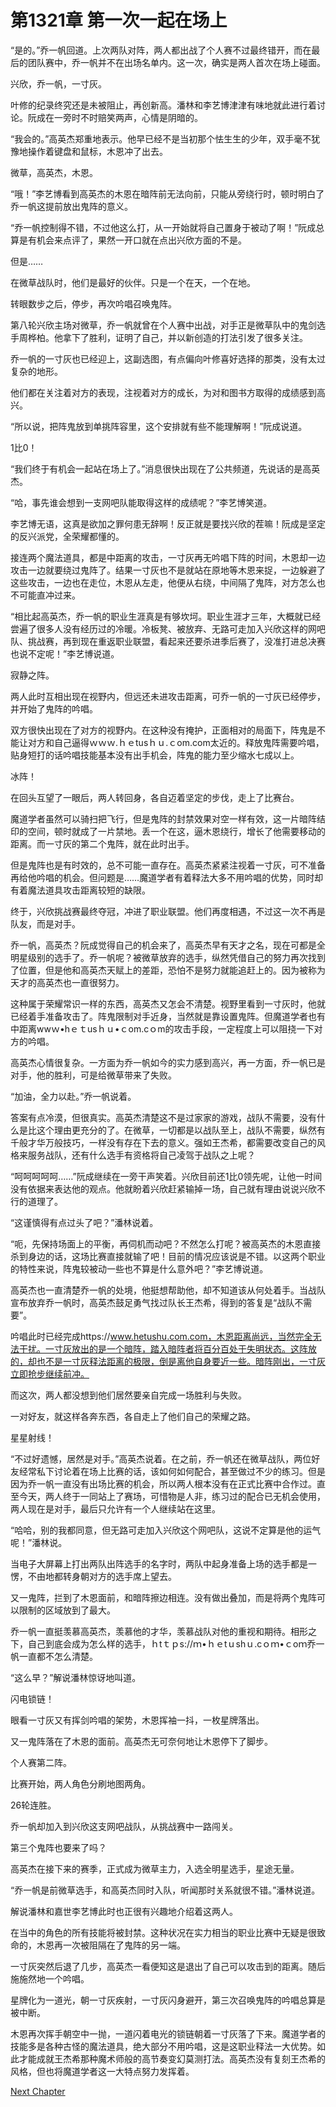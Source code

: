# 第1321章 第一次一起在场上

“是的。”乔一帆回道。上次两队对阵，两人都出战了个人赛不过最终错开，而在最后的团队赛中，乔一帆并不在出场名单内。这一次，确实是两人首次在场上碰面。

兴欣，乔一帆，一寸灰。

叶修的纪录终究还是未被阻止，再创新高。潘林和李艺博津津有味地就此进行着讨论。阮成在一旁时不时赔笑两声，心情是阴暗的。

“我会的。”高英杰郑重地表示。他早已经不是当初那个怯生生的少年，双手毫不犹豫地操作着键盘和鼠标，木恩冲了出去。

微草，高英杰，木恩。

“哦！”李艺博看到高英杰的木恩在暗阵前无法向前，只能从旁绕行时，顿时明白了乔一帆这提前放出鬼阵的意义。

“乔一帆控制得不错，不过他这么打，从一开始就将自己置身于被动了啊！”阮成总算是有机会来点评了，果然一开口就在点出兴欣方面的不是。

但是……

在微草战队时，他们是最好的伙伴。只是一个在天，一个在地。

转眼数步之后，停步，再次吟唱召唤鬼阵。

第八轮兴欣主场对微草，乔一帆就曾在个人赛中出战，对手正是微草队中的鬼剑选手周桦柏。他拿下了胜利，证明了自己，并以新创造的打法引发了很多关注。

乔一帆的一寸灰也已经迎上，这副选图，有点偏向叶修喜好选择的那类，没有太过复杂的地形。

他们都在关注着对方的表现，注视着对方的成长，为对和图书方取得的成绩感到高兴。

“所以说，把阵鬼放到单挑阵容里，这个安排就有些不能理解啊！”阮成说道。

1比0！

“我们终于有机会一起站在场上了。”消息很快出现在了公共频道，先说话的是高英杰。

“哈，事先谁会想到一支网吧队能取得这样的成绩呢？”李艺博笑道。

李艺博无语，这真是欲加之罪何患无辞啊！反正就是要找兴欣的茬嘛！阮成是坚定的反兴派党，全荣耀都懂的。

接连两个魔法道具，都是中距离的攻击，一寸灰再无吟唱下阵的时间，木恩却一边攻击一边就要绕过鬼阵了。结果一寸灰也不是就站在原地等木恩来捉，一边躲避了这些攻击，一边也在走位，木恩从左走，他便从右绕，中间隔了鬼阵，对方怎么也不可能直冲过来。

“相比起高英杰，乔一帆的职业生涯真是有够坎坷。职业生涯才三年，大概就已经尝遍了很多人没有经历过的冷暖。冷板凳、被放弃、无路可走加入兴欣这样的网吧队、挑战赛，再到现在重返职业联盟，看起来还要杀进季后赛了，没准打进总决赛也说不定呢！”李艺博说道。

寂静之阵。

两人此时互相出现在视野内，但远还未进攻击距离，可乔一帆的一寸灰已经停步，并开始了鬼阵的吟唱。

双方很快出现在了对方的视野内。在这种没有掩护，正面相对的局面下，阵鬼是不能让对方和自己逼得ｗｗｗ.ｈｅtusｈｕ.ｃom.com太近的。释放鬼阵需要吟唱，贴身短打的话吟唱技能基本没有出手机会，阵鬼的能力至少缩水七成以上。

冰阵！

在回头互望了一眼后，两人转回身，各自迈着坚定的步伐，走上了比赛台。

魔道学者虽然可以骑扫把飞行，但是鬼阵的封禁效果对空一样有效，这一片暗阵结印的空间，顿时就成了一片禁地。丢一个在这，逼木恩绕行，增长了他需要移动的距离。而一寸灰的第二个鬼阵，就在此时出手。

但是鬼阵也是有时效的，总不可能一直存在。高英杰紧紧注视着一寸灰，可不准备再给他吟唱的机会。但问题是……魔道学者有着释法大多不用吟唱的优势，同时却有着魔法道具攻击距离较短的缺限。

终于，兴欣挑战赛最终夺冠，冲进了职业联盟。他们再度相遇，不过这一次不再是队友，而是对手。

乔一帆，高英杰？阮成觉得自己的机会来了，高英杰早有天才之名，现在可都是全明星级别的选手了。乔一帆呢？被微草放弃的选手，纵然凭借自己的努力再次找到了位置，但是他和高英杰天赋上的差距，恐怕不是努力就能追赶上的。因为被称为天才的高英杰也一直很努力。

这种属于荣耀常识一样的东西，高英杰又怎会不清楚。视野里看到一寸灰时，他就已经着手准备攻击了。阵鬼限制对手近身，当然就是靠设置鬼阵。但魔道学者也有中距离wwｗ•hｅｔusｈｕ•ｃom.cｏm的攻击手段，一定程度上可以阻挠一下对方的吟唱。

高英杰心情很复杂。一方面为乔一帆如今的实力感到高兴，再一方面，乔一帆已是对手，他的胜利，可是给微草带来了失败。

“加油，全力以赴。”乔一帆说着。

答案有点冷漠，但很真实。高英杰清楚这不是过家家的游戏，战队不需要，没有什么是比这个理由更充分的了。在微草，一切都是以战队至上，战队不需要，纵然有千般才华万般技巧，一样没有存在下去的意义。强如王杰希，都需要改变自己的风格来服务战队，还有什么选手有资格将自己凌驾于战队之上呢？

“呵呵呵呵呵……”阮成继续在一旁干声笑着。兴欣目前还1比0领先呢，让他一时间没有依据来表达他的观点。他就盼着兴欣赶紧输掉一场，自己就有理由说说兴欣不行的道理了。

“这谨慎得有点过头了吧？”潘林说着。

“呃，先保持场面上的平衡，再伺机而动吧？不然怎么打呢？被高英杰的木恩直接杀到身边的话，这场比赛直接就输了吧！目前的情况应该说是不错。以这两个职业的特性来说，阵鬼较被动一些也不算是什么意外吧？”李艺博说道。

高英杰也一直清楚乔一帆的处境，他挺想帮助他，却不知道该从何处着手。当战队宣布放弃乔一帆时，高英杰鼓足勇气找过队长王杰希，得到的答复是“战队不需要”。

吟唱此时已经完成https://www.hetushu.com.com，木恩距离尚远，当然完全无法干扰。一寸灰放出的是一个暗阵，踏入暗阵者将百分百处于失明状态。这阵放的，却也不是一寸灰释法距离的极限，倒是离他自身要近一些。暗阵刚出，一寸灰立即抢步继续前冲。

而这次，两人都没想到他们居然要亲自完成一场胜利与失败。

一对好友，就这样各奔东西，各自走上了他们自己的荣耀之路。

星星射线！

“不过好遗憾，居然是对手。”高英杰说着。在之前，乔一帆还在微草战队，两位好友经常私下讨论着在场上比赛的话，该如何如何配合，甚至做过不少的练习。但是因为乔一帆一直没有出场比赛的机会，所以两人根本没有在正式比赛中合作过。直至今天，两人终于一同站上了赛场，可惜物是人非，练习过的配合已无机会使用，两人现在是对手，最后只允许有一个人继续站在这里。

“哈哈，别的我都同意，但无路可走加入兴欣这个网吧队，这说不定算是他的运气呢！”潘林说。

当电子大屏幕上打出两队出阵选手的名字时，两队中起身准备上场的选手都是一愣，不由地都转身朝对方的选手席上望去。

又一鬼阵，拦到了木恩面前，和暗阵擦边相连。没有做出叠加，而是将两个鬼阵可以限制的区域放到了最大。

乔一帆一直挺羡慕高英杰，羡慕他的才华，羡慕战队对他的重视和期待。相形之下，自己到底会成为怎么样的选手，ｈtｔｐs://ｍ•ｈｅtｕshｕ.cｏｍ•ｃoｍ乔一帆一直都不怎么清楚。

“这么早？”解说潘林惊讶地叫道。

闪电锁链！

眼看一寸灰又有挥剑吟唱的架势，木恩挥袖一抖，一枚星牌落出。

又一鬼阵落在了木恩的面前。高英杰无可奈何地让木恩停下了脚步。

个人赛第二阵。

比赛开始，两人角色分刷地图两角。

26轮连胜。

乔一帆却加入到兴欣这支网吧战队，从挑战赛中一路闯关。

第三个鬼阵也要来了吗？

高英杰在接下来的赛季，正式成为微草主力，入选全明星选手，星途无量。

“乔一帆是前微草选手，和高英杰同时入队，听闻那时关系就很不错。”潘林说道。

解说潘林和嘉世李艺博此时也正很有兴趣地介绍着这两人。

在当中的角色的所有技能将被封禁。这种状况在实力相当的职业比赛中无疑是很致命的，木恩再一次被阻隔在了鬼阵的另一端。

一寸灰突然后退了几步，高英杰一看便知这是退出了自己可以攻击到的距离。随后施施然地一个吟唱。

星牌化为一道光，朝一寸灰疾射，一寸灰闪身避开，第三次召唤鬼阵的吟唱总算是被中断。

木恩再次挥手朝空中一抛，一道闪着电光的锁链朝着一寸灰落了下来。魔道学者的技能多是各种古怪的魔法道具，绝大部分不用吟唱，这是这职业释法一大优势。如此才能成就王杰希那种魔术师般的高节奏变幻莫测打法。高英杰没有复刻王杰希的风格，但也将魔道学者这一大特点努力发挥着。



[Next Chapter](%E7%AC%AC1322%E7%AB%A0%20%E6%97%A0%E6%B3%95%E5%88%86%E4%BA%AB%E7%9A%84%E8%83%9C%E5%88%A9%E6%BB%8B%E5%91%B3.md)